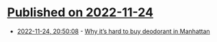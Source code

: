 # [Published on 2022-11-24](index.md)

* [2022-11-24, 20:50:08](https://news.ycombinator.com/item?id=33736076) - [Why it’s hard to buy deodorant in Manhattan](https://www.economist.com/united-states/2022/11/24/why-its-hard-to-buy-deodorant-in-manhattan)

